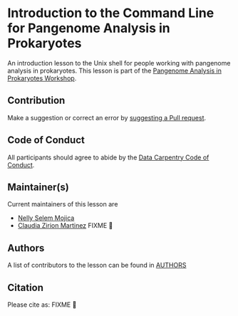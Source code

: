 # Introduction to the Command Line for Pangenome Analysis in Prokaryotes

An introduction lesson to the Unix shell for people working with pangenome analysis in prokaryotes. This lesson is part of the [Pangenome Analysis in Prokaryotes Workshop](https://czirion.github.io/pangenomics-workshop/).

## Contribution

Make a suggestion or correct an error by [suggesting a Pull request](https://github.com/Czirion/shell-pangenomics/pulls).

## Code of Conduct

All participants should agree to abide by the [Data Carpentry Code of Conduct](http://www.datacarpentry.org/code-of-conduct/).

## Maintainer(s)
 
Current maintainers of this lesson are
 
* [Nelly Selem Mojica](https://github.com/nselem)
* [Claudia Zirion Martinez](https://github.com/Czirion)
FIXME :anger:

## Authors

A list of contributors to the lesson can be found in [AUTHORS](AUTHORS) 

## Citation

Please cite as:
FIXME :anger:
